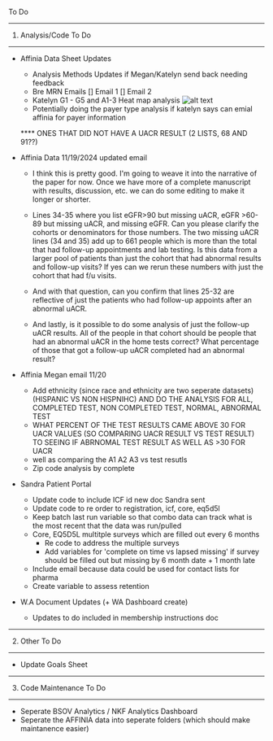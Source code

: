 To Do

-----------------------------
1. Analysis/Code To Do
-----------------------------

* Affinia Data Sheet Updates
    - Analysis Methods Updates if Megan/Katelyn send back needing feedback
    - Bre MRN Emails [] Email 1    [] Email 2
    - Katelyn G1 - G5 and A1-3 Heat map analysis ![alt text](image.png)
    - Potentially doing the payer type analysis if katelyn says can emial affinia for payer information

    **** ONES THAT DID NOT HAVE A UACR RESULT (2 LISTS, 68 AND 91??)

* Affinia Data 11/19/2024 updated email

    - I think this is pretty good. I'm going to weave it into the narrative of the paper for now. Once we have more of a complete manuscript with results, discussion, etc. we can do some editing to make it longer or shorter. 

    - Lines 34-35 where you list eGFR>90 but missing uACR, eGFR >60-89 but missing uACR, and missing eGFR. Can you please clarify the cohorts or denominators for those numbers. The two missing uACR lines (34 and 35) add up to 661 people which is more than the total that had follow-up appointments and lab testing. Is this data from a larger pool of patients than just the cohort that had abnormal results and follow-up visits? If yes can we rerun these numbers with just the cohort that had f/u visits. 

    - And with that question, can you confirm that lines 25-32 are reflective of just the patients who had follow-up appoints after an abnormal uACR. 

    - And lastly, is it possible to do some analysis of just the follow-up uACR results. All of the people in that cohort should be people that had an abnormal uACR in the home tests correct? What percentage of those that got a follow-up uACR completed had an abnormal result? 

* Affinia Megan email 11/20

    - Add ethnicity (since race and ethnicity are two seperate datasets)  (HISPANIC VS NON HISPNIHC) AND 
    DO THE ANALYSIS FOR ALL, COMPLETED TEST, NON COMPLETED TEST, NORMAL, ABNORMAL TEST

    * WHAT PERCENT OF THE TEST RESULTS CAME ABOVE 30 FOR UACR VALUES (SO COMPARING UACR RESULT VS TEST RESULT)
        TO SEEING IF ABRNOMAL TEST RESULT AS WELL AS >30 FOR UACR
    *  well as comparing the A1 A2 A3 vs test resutls
    * Zip code analysis by complete

* Sandra Patient Portal
    - Update code to include ICF id new doc Sandra sent
    - Update code to re order to registration, icf, core, eq5d5l
    - Keep batch last run variable so that combo data can track what is the most recent that the data was run/pulled
    - Core, EQ5D5L multitple surveys which are filled out every 6 months
        - Re code to address the multiple surveys
        - Add variables for 'complete on time vs lapsed missing' if survey should be filled out but missing by 6 month date + 1 month late
    - Include email because data could be used for contact lists for pharma
    - Create variable to assess retention

* W.A Document Updates (+ WA Dashboard create)
    - Updates to do included in membership instructions doc

-----------------------------
2. Other To Do
-----------------------------

* Update Goals Sheet

-----------------------------
3. Code Maintenance To Do
-----------------------------

* Seperate BSOV Analytics / NKF Analytics Dashboard
* Seperate the AFFINIA data into seperate folders (which should make maintanence easier)